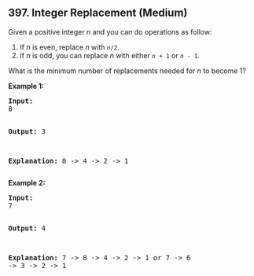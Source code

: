 ## 397. Integer Replacement (Medium)

<p>
Given a positive integer <i>n</i> and you can do operations as follow:
</p>

<p>
<ol>
<li>If <i>n</i> is even, replace <i>n</i> with <code><i>n</i>/2</code>.</li>
<li>If <i>n</i> is odd, you can replace <i>n</i> with either <code><i>n</i> + 1</code> or <code><i>n</i> - 1</code>.</li>
</ol>
</p>

<p>
What is the minimum number of replacements needed for <i>n</i> to become 1?
</p>

</p>

<p><b>Example 1:</b>
<pre>
<b>Input:</b>
8

<b>Output:</b>
3

<b>Explanation:</b>
8 -> 4 -> 2 -> 1
</pre>
</p>

<p><b>Example 2:</b>
<pre>
<b>Input:</b>
7

<b>Output:</b>
4

<b>Explanation:</b>
7 -> 8 -> 4 -> 2 -> 1
or
7 -> 6 -> 3 -> 2 -> 1
</pre>
</p>